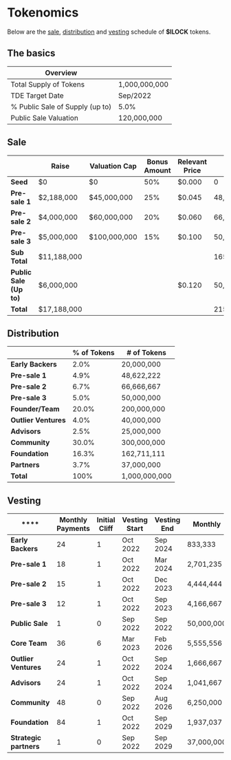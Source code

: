 # Tokenomics

Below are the [sale](#sale), [distribution](#distribution) and [vesting](#vesting) schedule of **$ILOCK** tokens.

## The basics

| Overview                        |               |
|---------------------------------|---------------|
| Total Supply of Tokens          | 1,000,000,000 |
| TDE Target Date                 | Sep/2022      |
| % Public Sale of Supply (up to) | 5.0%          |
| Public Sale Valuation           | 120,000,000   |

## Sale

|                         | Raise       | Valuation Cap | Bonus Amount | Relevant Price | Tokens      | Discount | % of Tokens |
|-------------------------|-------------|---------------|--------------|----------------|-------------|----------|-------------|
| **Seed**                | $0          | $0            | 50%          | $0.000         | 0           | 100%     | 0.00%       |
| **Pre-sale 1**          | $2,188,000  | $45,000,000   | 25%          | $0.045         | 48,622,222  | 63%      | 4.86%       |
| **Pre-sale 2**          | $4,000,000  | $60,000,000   | 20%          | $0.060         | 66,666,667  | 50%      | 6.67%       |
| **Pre-sale 3**          | $5,000,000  | $100,000,000  | 15%          | $0.100         | 50,000,000  | 17%      | 5.00%       |
| **Sub Total**           | $11,188,000 |               |              |                | 165,288,889 |          | 16.53%      |
| **Public Sale (Up to)** | $6,000,000  |               |              | $0.120         | 50,000,000  |          | 5.00%       |
| **Total**               | $17,188,000 |               |              |                | 215,288,889 |          | 21.53%      |


## Distribution

|                      | % of Tokens | # of Tokens   |
|----------------------|-------------|---------------|
| **Early Backers**    | 2.0%        | 20,000,000    |
| **Pre-sale 1**       | 4.9%        | 48,622,222    |
| **Pre-sale 2**       | 6.7%        | 66,666,667    |
| **Pre-sale 3**       | 5.0%        | 50,000,000    |
| **Founder/Team**     | 20.0%       | 200,000,000   |
| **Outlier Ventures** | 4.0%        | 40,000,000    |
| **Advisors**         | 2.5%        | 25,000,000    |
| **Community**        | 30.0%       | 300,000,000   |
| **Foundation**       | 16.3%       | 162,711,111   |
| **Partners**         | 3.7%        | 37,000,000    |
| **Total**            | 100%        | 1,000,000,000 |


## Vesting

| ****                   | Monthly Payments | Initial Cliff | Vesting Start | Vesting End | Monthly    |
|------------------------|------------------|---------------|---------------|-------------|------------|
| **Early Backers**      | 24               | 1             | Oct 2022      | Sep 2024    | 833,333    |
| **Pre-sale 1**         | 18               | 1             | Oct 2022      | Mar 2024    | 2,701,235  |
| **Pre-sale 2**         | 15               | 1             | Oct 2022      | Dec 2023    | 4,444,444  |
| **Pre-sale 3**         | 12               | 1             | Oct 2022      | Sep 2023    | 4,166,667  |
| **Public Sale**        | 1                | 0             | Sep 2022      | Sep 2022    | 50,000,000 |
| **Core Team**          | 36               | 6             | Mar 2023      | Feb 2026    | 5,555,556  |
| **Outlier Ventures**   | 24               | 1             | Oct 2022      | Sep 2024    | 1,666,667  |
| **Advisors**           | 24               | 1             | Oct 2022      | Sep 2024    | 1,041,667  |
| **Community**          | 48               | 0             | Sep 2022      | Aug 2026    | 6,250,000  |
| **Foundation**         | 84               | 1             | Oct 2022      | Sep 2029    | 1,937,037  |
| **Strategic partners** | 1                | 0             | Sep 2022      | Sep 2029    | 37,000,000 |
